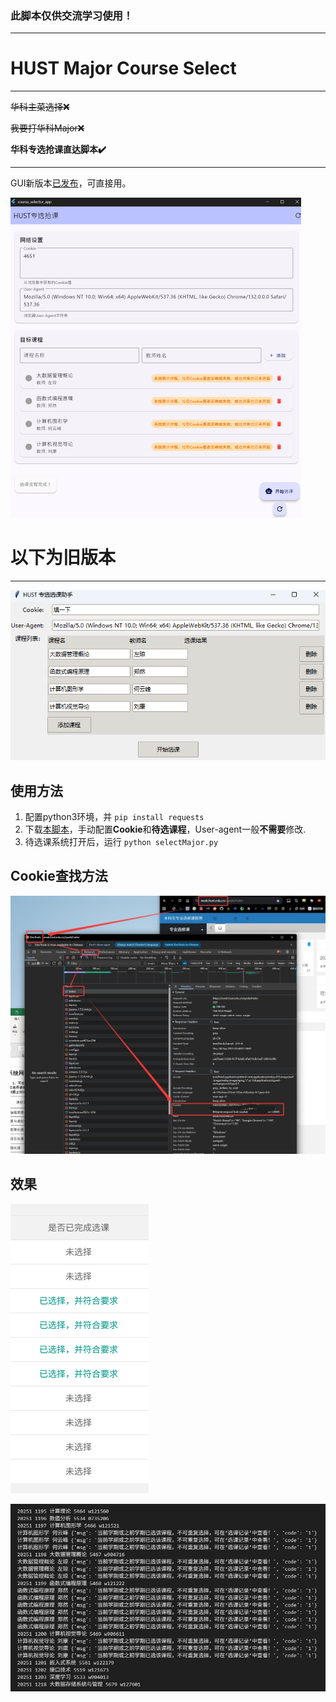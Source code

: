 ### 此脚本仅供交流学习使用！

---

# HUST Major Course Select

---

~~华科主菜选择❌~~

~~我要打华科Major❌~~

**华科专选抢课直达脚本✔️**

---

GUI新版本[已发布](https://github.com/potatoshred/HUST_Major_Course_Select_GUI/releases/latest)，可直接用。

<img src="image/readme/1757090509989.png" alt="1757090509989" style="zoom:50%;" />

# 以下为旧版本

---

![1756964186841](image/readme/1756964186841.png)

## 使用方法

1. 配置python3环境，并 `pip install requests`
2. 下载[本脚本](./selectMajor.py)，手动配置**Cookie**和**待选课程**，User-agent一般**不需要**修改.
3. 待选课系统打开后，运行 `python selectMajor.py`

## Cookie查找方法

![1756950195925](image/readme/Cookie.jpg)

## 效果

![1756959889180](image/readme/1756959889180.png)

![1756960382712](image/readme/1756960382712.png)

